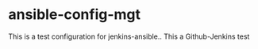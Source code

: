 # ansible-config-mgt

This is a test configuration for jenkins-ansible..
This a Github-Jenkins test

